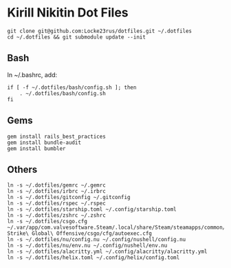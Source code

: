 # Kirill Nikitin Dot Files

    git clone git@github.com:Locke23rus/dotfiles.git ~/.dotfiles
    cd ~/.dotfiles && git submodule update --init

## Bash

In ~/.bashrc, add:

    if [ -f ~/.dotfiles/bash/config.sh ]; then
        . ~/.dotfiles/bash/config.sh
    fi

## Gems

    gem install rails_best_practices
    gem install bundle-audit
    gem install bumbler

## Others

    ln -s ~/.dotfiles/gemrc ~/.gemrc
    ln -s ~/.dotfiles/irbrc ~/.irbrc
    ln -s ~/.dotfiles/gitconfig ~/.gitconfig
    ln -s ~/.dotfiles/rspec ~/.rspec
    ln -s ~/.dotfiles/starship.toml ~/.config/starship.toml
    ln -s ~/.dotfiles/zshrc ~/.zshrc
    ln -s ~/.dotfiles/csgo.cfg ~/.var/app/com.valvesoftware.Steam/.local/share/Steam/steamapps/common/Counter-Strike\ Global\ Offensive/csgo/cfg/autoexec.cfg
    ln -s ~/.dotfiles/nu/config.nu ~/.config/nushell/config.nu
    ln -s ~/.dotfiles/nu/env.nu ~/.config/nushell/env.nu
    ln -s ~/.dotfiles/alacritty.yml ~/.config/alacritty/alacritty.yml
    ln -s ~/.dotfiles/helix.toml ~/.config/helix/config.toml
